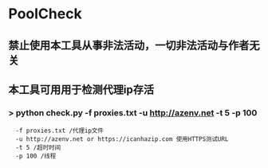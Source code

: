 # PoolCheck
## 禁止使用本工具从事非法活动，一切非法活动与作者无关
## 本工具可用用于检测代理ip存活
### > python check.py -f proxies.txt -u http://azenv.net -t 5 -p 100
```
  -f proxies.txt /代理ip文件
  -u http://azenv.net or https://icanhazip.com 使用HTTPS测试URL
  -t 5 /超时时间
  -p 100 /线程
```
